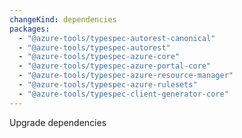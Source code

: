 ```yaml
---
changeKind: dependencies
packages:
  - "@azure-tools/typespec-autorest-canonical"
  - "@azure-tools/typespec-autorest"
  - "@azure-tools/typespec-azure-core"
  - "@azure-tools/typespec-azure-portal-core"
  - "@azure-tools/typespec-azure-resource-manager"
  - "@azure-tools/typespec-azure-rulesets"
  - "@azure-tools/typespec-client-generator-core"
---
```


Upgrade dependencies